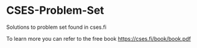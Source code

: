 # CSES-Problem-Set

Solutions to problem set found in cses.fi 

To learn more you can refer to the free book https://cses.fi/book/book.pdf
